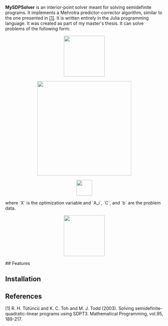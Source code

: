 **MySDPSolver** is an interior-point solver meant for solving semidefinite programs. It implements a Mehrotra predictor-corrector algorithm, similar to the one presented in [[1]](#1). It is written entirely in the Julia programming language. It was created as part of my master's thesis. It can solve problems of the following form:  
<p align="center">
<img src="https://render.githubusercontent.com/render/math?math=\min\limits_{X\in \mathbb{S}^{n}}\:tr(CX)" width=130px>
</p>
<p align="center">
<img src="https://render.githubusercontent.com/render/math?math=\text{s.t.}\: tr(A_{i}X) = b_{i},\:\text{for}\:i=1:m" width=300px>
</p>
<p align="center">
<img src="https://render.githubusercontent.com/render/math?math=X\succcurlyeq 0" width=50px>
</p>  
where `X` is the optimization variable and `A_i`, `C`, and `b` are the problem data.  
<p align="center">
<img src="https://render.githubusercontent.com/render/math?math=    \begin{gathered}
        \min_{X \in \mathbb{S}^n} \text{tr}(CX) \\
        \text{s.t.} \qquad \text{tr}(A_i X) = b_i, \; i = 1,\text{…},m \\
        X \succcurlyeq 0
    \end{gathered}" width=130px>
</p>
## Features

## Installation


## References
<a id="1">[1]</a> 
R. H. Tütüncü and K. C. Toh and M. J. Todd (2003).
Solving semidefinite-quadratic-linear programs using SDPT3.
Mathematical Programming, vol.95, 189-217.

